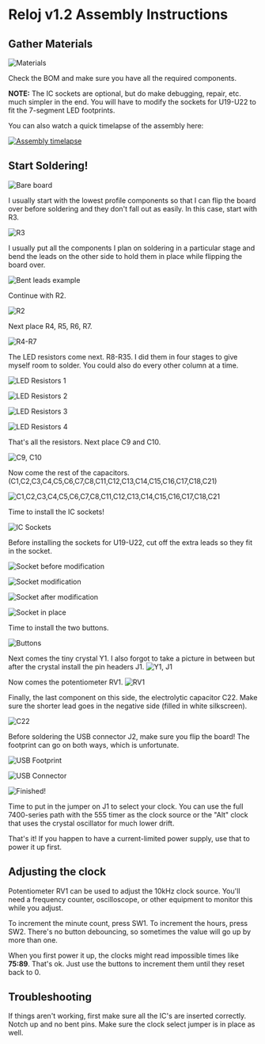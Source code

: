 # Reloj v1.2 Assembly Instructions

## Gather Materials
![Materials](pictures/IMG_2826.jpg)

Check the BOM and make sure you have all the required components.

**NOTE:** The IC sockets are optional, but do make debugging, repair, etc. much simpler in the end. You will have to modify the sockets for U19-U22 to fit the 7-segment LED footprints.

You can also watch a quick timelapse of the assembly here:

[![Assembly timelapse](http://img.youtube.com/vi/cL3z2LXaWJE/0.jpg)](http://www.youtube.com/watch?v=cL3z2LXaWJE)

## Start Soldering!

![Bare board](pictures/IMG_6934.jpg)

I usually start with the lowest profile components so that I can flip the board over before soldering and they don't fall out as easily. In this case, start with R3.

![R3](pictures/IMG_6937.jpg)

I usually put all the components I plan on soldering in a particular stage and bend the leads on the other side to hold them in place while flipping the board over.

![Bent leads example](pictures/IMG_2829.jpg)

Continue with R2.

![R2](pictures/IMG_6938.jpg)

Next place R4, R5, R6, R7.

![R4-R7](pictures/IMG_6940.jpg)

The LED resistors come next. R8-R35. I did them in four stages to give myself room to solder. You could also do every other column at a time.

![LED Resistors 1](pictures/IMG_6941.jpg)

![LED Resistors 2](pictures/IMG_6942.jpg)

![LED Resistors 3](pictures/IMG_6943.jpg)

![LED Resistors 4](pictures/IMG_6944.jpg)

That's all the resistors. Next place C9 and C10.

![C9, C10](pictures/IMG_6945.jpg)

Now come the rest of the capacitors. (C1,C2,C3,C4,C5,C6,C7,C8,C11,C12,C13,C14,C15,C16,C17,C18,C21)

![C1,C2,C3,C4,C5,C6,C7,C8,C11,C12,C13,C14,C15,C16,C17,C18,C21](pictures/IMG_6946.jpg)

Time to install the IC sockets!

![IC Sockets](pictures/IMG_6947.jpg)

Before installing the sockets for U19-U22, cut off the extra leads so they fit in the socket.

![Socket before modification](pictures/IMG_2814.jpg)

![Socket modification](pictures/IMG_2815.jpg)

![Socket after modification](pictures/IMG_2816.jpg)

![Socket in place](pictures/IMG_2817.jpg)

Time to install the two buttons.

![Buttons](pictures/IMG_6948.jpg)

Next comes the tiny crystal Y1. I also forgot to take a picture in between but after the crystal install the pin headers J1.
![Y1, J1](pictures/IMG_6950.jpg)

Now comes the potentiometer RV1.
![RV1](pictures/IMG_6951.jpg)

Finally, the last component on this side, the electrolytic capacitor C22. Make sure the shorter lead goes in the negative side (filled in white silkscreen).

![C22](pictures/IMG_6953.jpg)

Before soldering the USB connector J2, make sure you flip the board! The footprint can go on both ways, which is unfortunate.

![USB Footprint](pictures/IMG_2832.jpg)

![USB Connector](pictures/IMG_2833.jpg)

![Finished!](pictures/IMG_6956.jpg)

Time to put in the jumper on J1 to select your clock. You can use the full 7400-series path with the 555 timer as the clock source or the "Alt" clock that uses the crystal oscillator for much lower drift.

That's it! If you happen to have a current-limited power supply, use that to power it up first.

## Adjusting the clock
Potentiometer RV1 can be used to adjust the 10kHz clock source. You'll need a frequency counter, oscilloscope, or other equipment to monitor this while you adjust.

To increment the minute count, press SW1. To increment the hours, press SW2. There's no button debouncing, so sometimes the value will go up by more than one.

When you first power it up, the clocks might read impossible times like **75:89**. That's ok. Just use the buttons to increment them until they reset back to 0.

## Troubleshooting
If things aren't working, first make sure all the IC's are inserted correctly. Notch up and no bent pins. Make sure the clock select jumper is in place as well.
